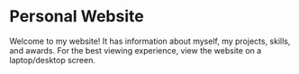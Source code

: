 # Personal Website

Welcome to my website! It has information about myself, my projects, skills, and awards. For the best viewing experience, view the website on a laptop/desktop screen.
